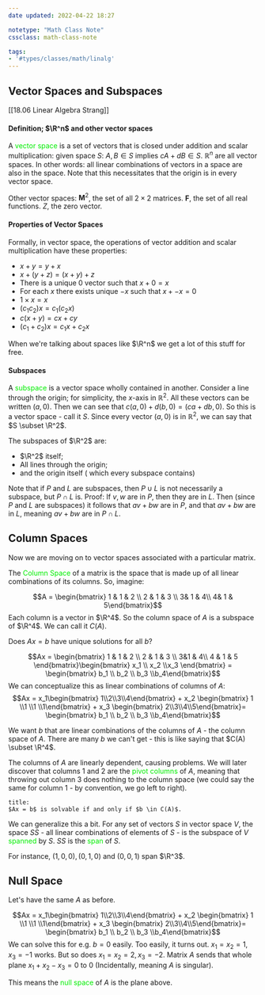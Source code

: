 ```yaml
---
date updated: 2022-04-22 18:27

notetype: "Math Class Note"
cssclass: math-class-note

tags: 
- '#types/classes/math/linalg'
---
```


## Vector Spaces and Subspaces
[[18.06  Linear Algebra Strang]]
#### Definition; $\R^n$ and other vector spaces

A <font color=gree>vector space</font> is a set of vectors that is closed under addition and scalar multiplication: given space $S$: $A,B \in S$ implies $cA + dB \in S$. $\mathbb{R}^n$ are all vector spaces. In other words: all linear combinations of vectors in a space are also in the space. Note that this necessitates that the origin is in every vector space. 

Other vector spaces: $\mathbf{M}^2$, the set of all $2 \times 2$ matrices. $\mathbf{F}$, the set of all real functions. $Z$, the zero vector.

#### Properties of Vector Spaces

Formally, in vector space, the operations of vector addition and scalar multiplication have these properties:
- $x + y = y + x$
- $x + (y + z) = (x + y) + z$
- There is a unique $0$ vector such that $x + 0 = x$
- For each $x$ there exists unique $-x$ such that $x + -x = 0$
- $1 \times x = x$
- $(c_1c_2)x = c_1(c_2 x)$
- $c(x + y) = cx + cy$
- $(c_1 + c_2)x = c_1 x + c_2 x$

When we're talking about spaces like $\R^n$ we get a lot of this stuff for free.

#### Subspaces

A <font color=gree>subspace</font> is a vector space wholly contained in another. Consider a line through the origin; for simplicity, the $x$-axis in $\mathbb{R}^2$. All these vectors can be written $(a,0)$. Then we can see that $c(a,0) + d(b,0) = (ca + db,0)$. So this is a vector space - call it $S$. Since every vector $(a,0)$ is in $\mathbb{R}^2$,  we can say that $S \subset \R^2$. 

The subspaces of $\R^2$ are: 
- $\R^2$ itself;
- All lines through the origin;
- and the origin itself ( which every subspace contains)

Note that if $P$ and $L$ are subspaces, then $P \cup L$ is not necessarily a subspace, but $P \cap L$ is. Proof: If $v,w$ are in $P$, then they are in $L$. Then (since $P$ and $L$ are subspaces) it follows that $av + bw$ are in $P$, and that $av + bw$ are in $L$, meaning $av + bw$ are in $P \cap L$.


## Column Spaces

Now we are moving on to vector spaces associated with a particular matrix. 

The <font color=gree>Column Space</font> of a matrix is the space that is made up of all linear combinations of its columns. So, imagine:

$$A = \begin{bmatrix} 1 & 1 & 2 \\ 2 & 1 & 3 \\ 3& 1 & 4\\ 4& 1 & 5\end{bmatrix}$$
Each column is a vector in $\R^4$. So the column space of $A$ is a subspace of $\R^4$. We can call it $C(A)$. 

Does $Ax = b$ have unique solutions for all $b$? 

$$Ax = \begin{bmatrix} 1 & 1 & 2 \\ 2 & 1 & 3 \\ 3&1 & 4\\ 4 & 1 & 5 \end{bmatrix}\begin{bmatrix} x_1 \\ x_2 \\x_3 \end{bmatrix} = \begin{bmatrix} b_1 \\ b_2 \\ b_3 \\b_4\end{bmatrix}$$
We can conceptualize this as linear combinations of columns of $A$: 
$$Ax = x_1\begin{bmatrix} 1\\2\\3\\4\end{bmatrix} + x_2 \begin{bmatrix} 1 \\1 \\1 \\1\end{bmatrix} + x_3 \begin{bmatrix} 2\\3\\4\\5\end{bmatrix}= \begin{bmatrix} b_1 \\ b_2 \\ b_3 \\b_4\end{bmatrix}$$

We want $b$ that are linear combinations of the columns of $A$ - the column space of $A$. There are many $b$ we can't get - this is like saying that $C(A) \subset \R^4$. 

The columns of $A$ are linearly dependent, causing problems. We will later discover that columns 1 and 2 are the <font color=gree>pivot columns</font> of $A$, meaning that throwing out column $3$ does nothing to the column space (we could say the same for column $1$ - by convention, we go left to right).

```ad-important
title:
$Ax = b$ is solvable if and only if $b \in C(A)$. 
```

We can generalize this a bit. For any set of vectors $S$ in vector space $V$, the space $SS$ - all linear combinations of elements of $S$ - is the subspace of $V$ <font color=gree>spanned</font> by $S$. $SS$ is the <font color=gree>span</font> of $S$. 

For instance, $(1,0,0), (0,1,0)$ and $(0,0,1)$ span $\R^3$. 


## Null Space

Let's have the same $A$ as before. 

 
$$Ax = x_1\begin{bmatrix} 1\\2\\3\\4\end{bmatrix} + x_2 \begin{bmatrix} 1 \\1 \\1 \\1\end{bmatrix} + x_3 \begin{bmatrix} 2\\3\\4\\5\end{bmatrix}= \begin{bmatrix} b_1 \\ b_2 \\ b_3 \\b_4\end{bmatrix}$$
We can solve this for e.g. $b = 0$ easily. Too easily, it turns out. $x_1 = x_2 = 1, x_3 = -1$ works. But so does $x_1 = x_2 =2, x_3 = -2$. Matrix $A$ sends that whole plane $x_1 + x_2 - x_3 = 0$ to $0$ (Incidentally, meaning $A$ is singular). 

This means the <font color=gree>null space</font> of $A$ is the plane above.  